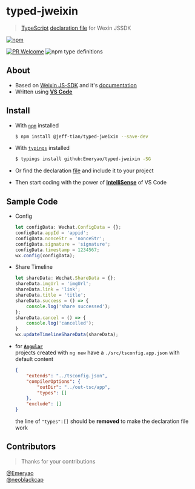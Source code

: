 # typed-jweixin

> [TypeScript](http://www.typescriptlang.org/index.html) [declaration file](http://www.typescriptlang.org/docs/handbook/writing-declaration-files.html) for Wexin JSSDK

[![npm](https://img.shields.io/npm/v/@jeff-tian/typed-jweixin.svg?style=for-the-badge)](https://www.npmjs.com/package/@jeff-tian/typed-jweixin)

[![PR Welcome](https://img.shields.io/badge/PR-welcome-blue.svg?longCache=true&style=for-the-badge)](https://github.com/jeff-tian/typed-jweixin/pulls)
![npm type definitions](https://img.shields.io/npm/types/chalk.svg?style=for-the-badge)

## About
* Based on [Weixin JS-SDK](http://res.wx.qq.com/open/js/jweixin-1.4.0.js) and it's [documentation](https://mp.weixin.qq.com/wiki?t=resource/res_main&id=mp1421141115)
* Written using **[VS Code](https://code.visualstudio.com/)**

## Install
* With [`npm`](https://www.npmjs.com/) installed  
    ```sh
    $ npm install @jeff-tian/typed-jweixin --save-dev
    ```
* With [`typings`](https://github.com/typings/typings) installed  
    ```sh
    $ typings install github:Emeryao/typed-jweixin -SG
    ```
* Or find the declaration [file](./jweixin.d.ts) and include it to your project

* Then start coding with the power of **[IntelliSense](https://code.visualstudio.com/#meet-intellisense)** of VS Code

## Sample Code

* Config
    ```typescript
    let configData: Wechat.ConfigData = {};
    configData.appId = 'appid';
    configData.nonceStr = 'nonceStr';
    configData.signature = 'signature';
    configData.timestamp = 1234567;
    wx.config(configData);
    ```

* Share Timeline
    ```typescript
    let shareData: Wechat.ShareData = {};
    shareData.imgUrl = 'imgUrl';
    shareData.link = 'link';
    shareData.title = 'title';
    shareData.success = () => {
        console.log('share successed');
    };
    shareData.cancel = () => {
        console.log('cancelled');
    }
    wx.updateTimelineShareData(shareData);
    ```

* for **[`Angular`](https://angular.io)**  
    projects created with `ng new` have a `./src/tsconfig.app.json` with default content
    ```json
    {
        "extends": "../tsconfig.json",
        "compilerOptions": {
            "outDir": "../out-tsc/app",
            "types": []
        },
        "exclude": []
    }
    ```
    the line of `"types":[]` should be **removed** to make the declaration file work

## Contributors
> Thanks for your contributions

[@Emeryao](https://github.com/Emeryao)  
[@neoblackcap](https://github.com/neoblackcap)
